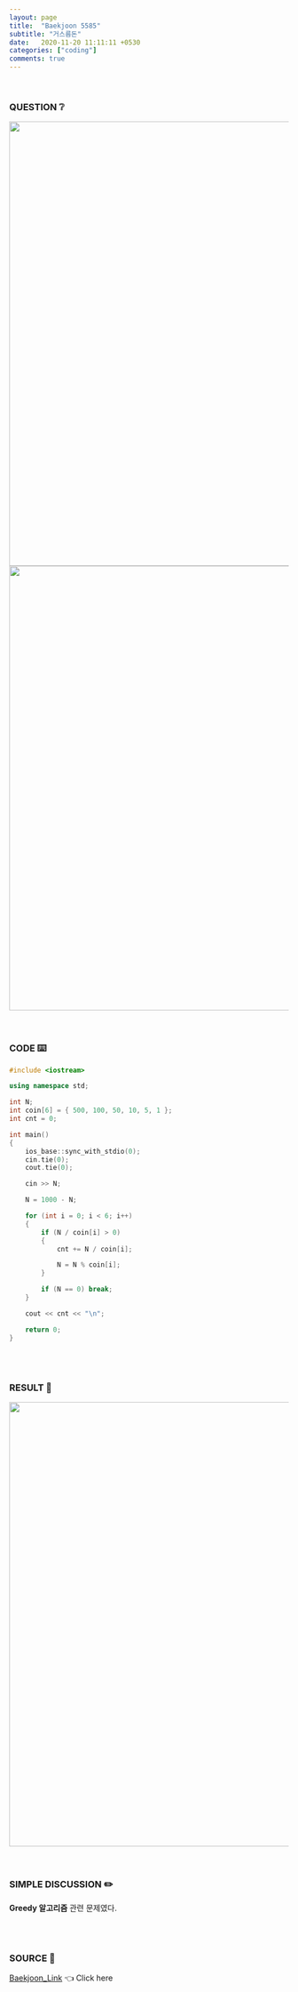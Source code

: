 ```yaml
---
layout: page
title:  "Baekjoon 5585"
subtitle: "거스름돈"
date:   2020-11-20 11:11:11 +0530
categories: ["coding"]
comments: true
---
```


<br>

### QUESTION ❔

<img src="{{ '/assets/baekjoon/5585.jpg' }}" style="width: 800px; height: auto; margin-left: auto; margin-right: auto; display: block;">
<img src="{{ '/assets/baekjoon/5585a.jpg' }}" style="width: 800px; height: auto; margin-left: auto; margin-right: auto; display: block;">  

<br>
<br>

### CODE ⌨️

```c++
#include <iostream>

using namespace std;

int N;
int coin[6] = { 500, 100, 50, 10, 5, 1 };
int cnt = 0;

int main()
{
	ios_base::sync_with_stdio(0);
	cin.tie(0);
	cout.tie(0);

	cin >> N;

	N = 1000 - N;

	for (int i = 0; i < 6; i++)
	{
		if (N / coin[i] > 0)
		{
			cnt += N / coin[i];

			N = N % coin[i];
		}

		if (N == 0) break;
	}

	cout << cnt << "\n";

	return 0;
}
```  

<br>
<br>

### RESULT 💛

<img src="{{ '/assets/baekjoon/5585r.jpg' }}" style="width: 800px; height: auto; margin-left: auto; margin-right: auto; display: block;">  

<br>
<br>

### SIMPLE DISCUSSION ✏️

**Greedy 알고리즘** 관련 문제였다.  

<br>
<br>

### SOURCE 💎

[Baekjoon_Link][link] 👈 Click here  

<br>
<br>

<script src="https://utteranc.es/client.js"
        repo="DCherish/DCherish.github.io"
        issue-term="pathname"
        theme="boxy-light"
        crossorigin="anonymous"
        async>
</script>

[link]: https://www.acmicpc.net/problem/5585